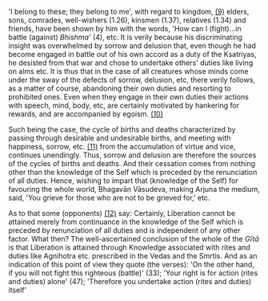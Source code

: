 'I belong to these; they belong to me', with regard to kingdom, [\(9\)](#page--1-0) elders, sons, comrades, well-wishers (1.26), kinsmen (1.37), relatives (1.34) and friends, have been shown by him with the words, 'How can I (fight)...in battle (against) *Bhishma*' (4), etc. It is verily because his discriminating insight was overwhelmed by sorrow and delusion that, even though he had become engaged in battle out of his own accord as a duty of the Ksatriyas, he desisted from that war and chose to undertake others' duties like living on alms etc. It is thus that in the case of all creatures whose minds come under the sway of the defects of sorrow, delusion, etc, there verily follows, as a matter of course, abandoning their own duties and resorting to prohibited ones. Even when they engage in their own duties their actions with speech, mind, body, etc, are certainly motivated by hankering for rewards, and are accompanied by egoism. [\(10\)](#page--1-1)

Such being the case, the cycle of births and deaths characterized by passing through desirable and undesirable births, and meeting with happiness, sorrow, etc. [\(11\)](#page--1-2) from the accumulation of virtue and vice, continues unendingly. Thus, sorrow and delusion are therefore the sources of the cycles of births and deaths. And their cessation comes from nothing other than the knowledge of the Self which is preceded by the renunciation of all duties. Hence, wishing to impart that (knowledge of the Self) for favouring the whole world, Bhagavān Vāsudeva, making Arjuna the medium, said, 'You grieve for those who are not to be grieved for,' etc.

As to that some (opponents) [\(12\)](#page--1-3) say: Certainly, Liberation cannot be attained merely from continuance in the knowledge of the Self which is preceded by renunciation of all duties and is independent of any other factor. What then? The well-ascertained conclusion of the whole of the *Gītā* is that Liberation is attained through Knowledge associated with rites and duties like Agnihotra etc. prescribed in the Vedas and the Smrtis. And as an indication of this point of view they quote (the verses): 'On the other hand, if you will not fight this righteous (battle)' (33); 'Your right is for action (rites and duties) alone' (47); 'Therefore you undertake action (rites and duties) itself'